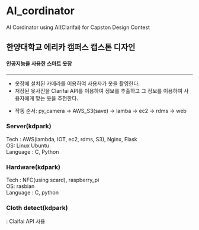 # AI_cordinator
AI Cordinator using AI(Clarifai) for Capston Design Contest

## 한양대학교 에리카 캠퍼스 캡스톤 디자인     
#### 인공지능을 사용한 스마트 옷장    
                  
<hr/>
                     
+ 옷장에 설치된 카메라를 이용하여 사용자가 옷을 촬영한다.       
+ 저장된 옷사진을 Clarifai API를 이용하여 정보를 추출하고 그 정보를 이용하여 사용자에게 맞는 옷을 추천한다.     

* 작동 순서: py_camera -> AWS_S3(save) -> lamba -> ec2 -> rdms -> web     
                   
### Server(kdpark)   
Tech : AWS(lambda, IOT, ec2, rdms, S3), Nginx, Flask    
OS: Linux Ubuntu        
Language : C, Python           
             
### Hardware(kdpark)              
Tech : NFC(using scard), raspberry_pi                  
OS: rasbian                 
Language : C, python                  
                  
### Cloth detect(kdpark)                 
: Claifai API 사용                            




